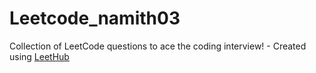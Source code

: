 # Leetcode_namith03
Collection of LeetCode questions to ace the coding interview! - Created using [LeetHub](https://github.com/QasimWani/LeetHub)
